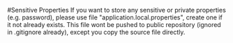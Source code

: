 #Sensitive Properties
If you want to store any sensitive or private properties (e.g. password), please use file "application.local.properties", create one if it not already exists. This file wont be pushed to public repository (ignored in .gitignore already), except you copy the source file directly.
